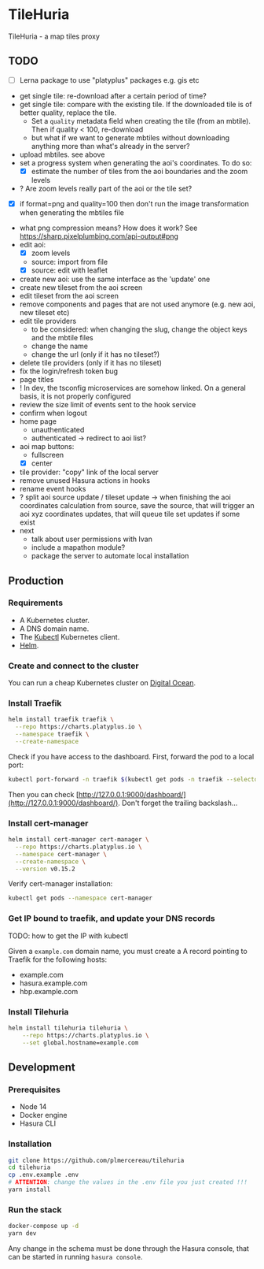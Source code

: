 # TileHuria

TileHuria - a map tiles proxy

## TODO

- [ ] Lerna package to use "platyplus" packages e.g. gis etc
- get single tile: re-download after a certain period of time?
- get single tile: compare with the existing tile. If the downloaded tile is of better quality, replace the tile.
  - Set a `quality` metadata field when creating the tile (from an mbtile). Then if quality < 100, re-download
  - but what if we want to generate mbtiles without downloading anything more than what's already in the server?
- upload mbtiles. see above
- set a progress system when generating the aoi's coordinates. To do so:
  - [x] estimate the number of tiles from the aoi boundaries and the zoom levels
- ? Are zoom levels really part of the aoi or the tile set?
- [x] if format=png and quality=100 then don't run the image transformation when generating the mbtiles file
- what png compression means? How does it work? See https://sharp.pixelplumbing.com/api-output#png
- edit aoi:
  - [x] zoom levels
  - source: import from file
  - [x] source: edit with leaflet
- create new aoi: use the same interface as the 'update' one
- create new tileset from the aoi screen
- edit tileset from the aoi screen
- remove components and pages that are not used anymore (e.g. new aoi, new tileset etc)
- edit tile providers
  - to be considered: when changing the slug, change the object keys and the mbtile files
  - change the name
  - change the url (only if it has no tileset?)
- delete tile providers (only if it has no tileset)
- fix the login/refresh token bug
- page titles
- ! In dev, the tsconfig microservices are somehow linked. On a general basis, it is not properly configured
- review the size limit of events sent to the hook service
- confirm when logout
- home page
  - unauthenticated
  - authenticated -> redirect to aoi list?
- aoi map buttons:
  - fullscreen
  - [x] center
- tile provider: "copy" link of the local server
- remove unused Hasura actions in hooks
- rename event hooks
- ? split aoi source update / tileset update -> when finishing the aoi coordinates calculation from source, save the source, that will trigger an aoi xyz coordinates updates, that will queue tile set updates if some exist
- next
  - talk about user permissions with Ivan
  - include a mapathon module?
  - package the server to automate local installation

## Production

### Requirements

- A Kubernetes cluster.
- A DNS domain name.
- The [Kubectl](https://kubernetes.io/docs/tasks/tools/install-kubectl/) Kubernetes client.
- [Helm](https://helm.sh/docs/intro/install/).

### Create and connect to the cluster

You can run a cheap Kubernetes cluster on [Digital Ocean](https://www.digitalocean.com/docs/kubernetes/how-to/create-clusters/).

### Install Traefik

```sh
helm install traefik traefik \
  --repo https://charts.platyplus.io \
  --namespace traefik \
  --create-namespace
```

Check if you have access to the dashboard. First, forward the pod to a local port:

```sh
kubectl port-forward -n traefik $(kubectl get pods -n traefik --selector "app.kubernetes.io/name=traefik" --output=name) 9000:9000
```

Then you can check [http://127.0.0.1:9000/dashboard/](http://127.0.0.1:9000/dashboard/). Don't forget the trailing backslash...

### Install cert-manager

```sh
helm install cert-manager cert-manager \
  --repo https://charts.platyplus.io \
  --namespace cert-manager \
  --create-namespace \
  --version v0.15.2
```

Verify cert-manager installation:

```sh
kubectl get pods --namespace cert-manager
```

### Get IP bound to traefik, and update your DNS records

TODO: how to get the IP with kubectl

Given a `example.com` domain name, you must create a A record pointing to Traefik for the following hosts:

- example.com
- hasura.example.com
- hbp.example.com

### Install Tilehuria

```sh
helm install tilehuria tilehuria \
    --repo https://charts.platyplus.io \
    --set global.hostname=example.com
```

## Development

### Prerequisites

- Node 14
- Docker engine
- Hasura CLI

### Installation

```sh
git clone https://github.com/plmercereau/tilehuria
cd tilehuria
cp .env.example .env
# ATTENTION: change the values in the .env file you just created !!!
yarn install
```

### Run the stack

```sh
docker-compose up -d
yarn dev
```

Any change in the schema must be done through the Hasura console, that can be started in running `hasura console`.
